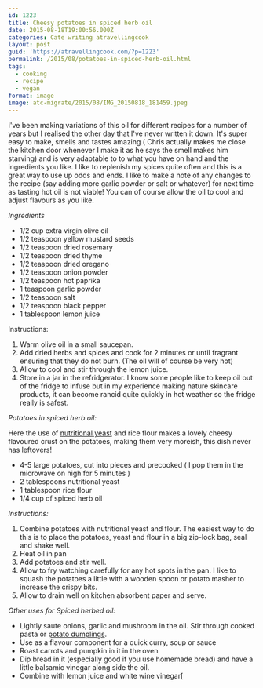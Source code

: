 ```yaml
---
id: 1223
title: Cheesy potatoes in spiced herb oil
date: 2015-08-18T19:00:56.000Z
categories: Cate writing atravellingcook
layout: post
guid: 'https://atravellingcook.com/?p=1223'
permalink: /2015/08/potatoes-in-spiced-herb-oil.html
tags:
  - cooking
  - recipe
  - vegan
format: image
image: atc-migrate/2015/08/IMG_20150818_181459.jpeg
---
```


I've been making variations of this oil for different recipes for a number of years but I realised the other day that I've never written it down. It's super easy to make, smells and tastes amazing ( Chris actually makes me close the kitchen door whenever I make it as he says the smell makes him starving) and is very adaptable to to what you have on hand and the ingredients you like. I like to replenish my spices quite often and this is a great way to use up odds and ends. I like to make a note of any changes to the recipe (say adding more garlic powder or salt or whatever) for next time as tasting hot oil is not viable! You can of course allow the oil to cool and adjust flavours as you like.

_Ingredients_

-   1/2 cup extra virgin olive oil
-   1/2 teaspoon yellow mustard seeds
-   1/2 teaspoon dried rosemary
-   1/2 teaspoon dried thyme
-   1/2 teaspoon dried oregano
-   1/2 teaspoon onion powder
-   1/2 teaspoon hot paprika
-   1 teaspoon garlic powder
-   1/2 teaspoon salt
-   1/2 teaspoon black pepper
-   1 tablespoon lemon juice

Instructions:

1.  Warm olive oil in a small saucepan.
2.  Add dried herbs and spices and cook for 2 minutes or until fragrant ensuring that they do not burn. (The oil will of course be very hot)
3.  Allow to cool and stir through the lemon juice.
4.  Store in a jar in the refridgerator. I know some people like to keep oil out of the fridge to infuse but in my experience making nature skincare products, it can become rancid quite quickly in hot weather so the fridge really is safest.

_Potatoes in spiced herb oil:_

Here the use of [nutritional yeast](https://atravellingcook.com/2015/01/vegan-ingredients-resource-list.html) and rice flour makes a lovely cheesy flavoured crust on the potatoes, making them very moreish, this dish never has leftovers!

-   4-5 large potatoes, cut into pieces and precooked ( I pop them in the microwave on high for 5 minutes )
-   2 tablespoons nutritional yeast
-   1 tablespoon rice flour
-   1/4 cup of spiced herb oil

_Instructions:_

1.  Combine potatoes with nutritional yeast and flour. The easiest way to do this is to place the potatoes, yeast and flour in a big zip-lock bag, seal and shake well.
2.  Heat oil in pan
3.  Add potatoes and stir well.
4.  Allow to fry watching carefully for any hot spots in the pan. I like to squash the potatoes a little with a wooden spoon or potato masher to increase the crispy bits.
5.  Allow to drain well on kitchen absorbent paper and serve.

_Other uses for Spiced herbed oil:_

-   Lightly saute onions, garlic and mushroom in the oil. Stir through cooked pasta or [potato dumplings](https://atravellingcook.com/2015/08/egg-free-potato-dumplings.html).
-   Use as a flavour component for a quick curry, soup or sauce
-   Roast carrots and pumpkin in it in the oven
-   Dip bread in it (especially good if you use homemade bread) and have a little balsamic vinegar along side the oil.
-   Combine with lemon juice and white wine vinegar\[
